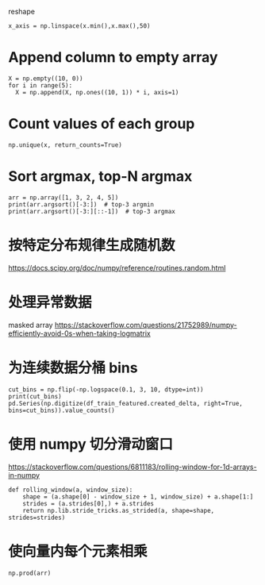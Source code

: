 reshape

`x_axis = np.linspace(x.min(),x.max(),50)`

# Append column to empty array

  ```
X = np.empty((10, 0))
for i in range(5):
    X = np.append(X, np.ones((10, 1)) * i, axis=1)
```

# Count values of each group

`np.unique(x, return_counts=True)`

# Sort argmax, top-N argmax

```
arr = np.array([1, 3, 2, 4, 5])
print(arr.argsort()[-3:])  # top-3 argmin
print(arr.argsort()[-3:][::-1])  # top-3 argmax
```

# 按特定分布规律生成随机数
https://docs.scipy.org/doc/numpy/reference/routines.random.html

# 处理异常数据
masked array
https://stackoverflow.com/questions/21752989/numpy-efficiently-avoid-0s-when-taking-logmatrix

# 为连续数据分桶 bins

```
cut_bins = np.flip(-np.logspace(0.1, 3, 10, dtype=int))
print(cut_bins)
pd.Series(np.digitize(df_train_featured.created_delta, right=True, bins=cut_bins)).value_counts()
```

# 使用 numpy 切分滑动窗口

https://stackoverflow.com/questions/6811183/rolling-window-for-1d-arrays-in-numpy

```
def rolling_window(a, window_size):
    shape = (a.shape[0] - window_size + 1, window_size) + a.shape[1:]
    strides = (a.strides[0],) + a.strides
    return np.lib.stride_tricks.as_strided(a, shape=shape, strides=strides)
```

# 使向量内每个元素相乘

`np.prod(arr)`
